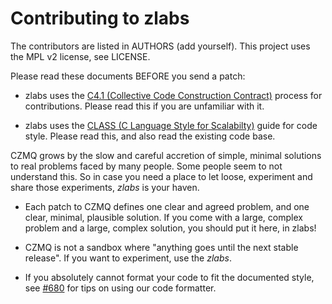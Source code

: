 # Contributing to zlabs

The contributors are listed in AUTHORS (add yourself). This project uses the MPL v2 license, see LICENSE.

Please read these documents BEFORE you send a patch:

* zlabs uses the [C4.1 (Collective Code Construction Contract)](http://rfc.zeromq.org/spec:22) process for contributions. Please read this if you are unfamiliar with it.

* zlabs uses the [CLASS (C Language Style for Scalabilty)](http://rfc.zeromq.org/spec:21) guide for code style. Please read this, and also read the existing code base.

CZMQ grows by the slow and careful accretion of simple, minimal solutions to real problems faced by many people. Some people seem to not understand this. So in case you need
a place to let loose, experiment and share those experiments, *zlabs* is your haven.

* Each patch to CZMQ defines one clear and agreed problem, and one clear, minimal, plausible solution. If you come with a large, complex problem and a large, complex solution, you should put it here, in zlabs!

* CZMQ is not a sandbox where "anything goes until the next stable release". If you want to experiment, use the *zlabs*.

* If you absolutely cannot format your code to fit the documented style, see [#680](https://github.com/zeromq/czmq/issues/680) for tips on using our code formatter.
